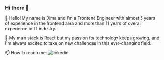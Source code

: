 ### Hi there 👋

🔭 Hello! My name is Dima and I'm a Frontend Engineer with almost 5 years of experience in the frontend area and more than 11 years of overall experience in IT industry.

🌱 My main stack is React but my passion for technology keeps growing, and I'm always excited to take on new challenges in this ever-changing field. 

📫 How to reach me: ![linkedin](https://img.shields.io/badge/LinkedIn-0A66C2?style=for-the-badge&logo=LinkedIn&logoColor=white)
